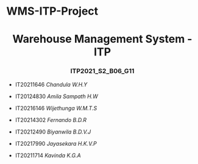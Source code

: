 # WMS-ITP-Project

<h1 align="center">Warehouse Management System - ITP</h1>
<h3 align="center">ITP2021_S2_B06_G11</h3>

- IT20211646 *Chandula W.H.Y*

- IT20124830 *Amila Sampath H.W*

- IT20216146 *Wijethunga W.M.T.S*

- IT20214302 *Fernando B.D.R*

- IT20212490 *Biyanwila B.D.V.J*

- IT20217990 *Jayasekara H.K.V.P*

- IT20211714 *Kavinda K.G.A*
